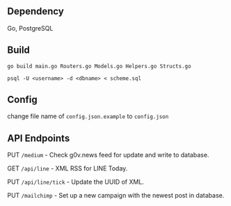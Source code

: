 ## Dependency
Go, PostgreSQL

## Build
`go build main.go Routers.go Models.go Helpers.go Structs.go`

`psql -U <username> -d <dbname> < scheme.sql`

## Config
change file name of `config.json.example` to `config.json`

## API Endpoints
PUT `/medium` - Check g0v.news feed for update and write to database.

GET `/api/line` - XML RSS for LINE Today.

PUT `/api/line/tick` - Update the UUID of XML.

PUT `/mailchimp` - Set up a new campaign with the newest post in database.
